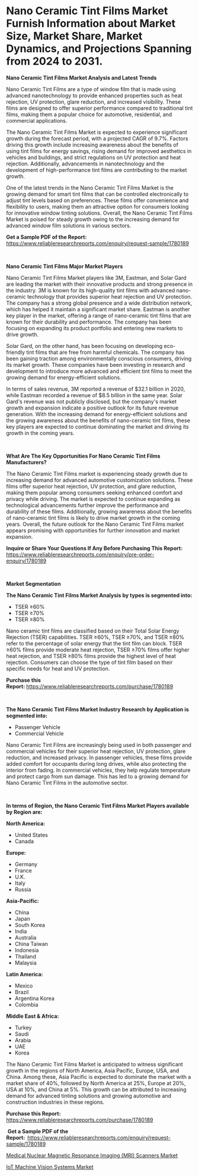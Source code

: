 <p><h1>Nano Ceramic Tint Films Market Furnish Information about Market Size, Market Share, Market Dynamics, and Projections Spanning from 2024 to 2031.</h1></p><p><strong>Nano Ceramic Tint Films Market Analysis and Latest Trends</strong></p>
<p><p>Nano Ceramic Tint Films are a type of window film that is made using advanced nanotechnology to provide enhanced properties such as heat rejection, UV protection, glare reduction, and increased visibility. These films are designed to offer superior performance compared to traditional tint films, making them a popular choice for automotive, residential, and commercial applications.</p><p>The Nano Ceramic Tint Films Market is expected to experience significant growth during the forecast period, with a projected CAGR of 9.7%. Factors driving this growth include increasing awareness about the benefits of using tint films for energy savings, rising demand for improved aesthetics in vehicles and buildings, and strict regulations on UV protection and heat rejection. Additionally, advancements in nanotechnology and the development of high-performance tint films are contributing to the market growth.</p><p>One of the latest trends in the Nano Ceramic Tint Films Market is the growing demand for smart tint films that can be controlled electronically to adjust tint levels based on preferences. These films offer convenience and flexibility to users, making them an attractive option for consumers looking for innovative window tinting solutions. Overall, the Nano Ceramic Tint Films Market is poised for steady growth owing to the increasing demand for advanced window film solutions in various sectors.</p></p>
<p><strong>Get a Sample PDF of the Report:&nbsp;</strong> <a href="https://www.reliableresearchreports.com/enquiry/request-sample/1780189">https://www.reliableresearchreports.com/enquiry/request-sample/1780189</a></p>
<p>&nbsp;</p>
<p><strong>Nano Ceramic Tint Films Major Market Players</strong></p>
<p><p>Nano Ceramic Tint Films Market players like 3M, Eastman, and Solar Gard are leading the market with their innovative products and strong presence in the industry. 3M is known for its high-quality tint films with advanced nano-ceramic technology that provides superior heat rejection and UV protection. The company has a strong global presence and a wide distribution network, which has helped it maintain a significant market share. Eastman is another key player in the market, offering a range of nano-ceramic tint films that are known for their durability and performance. The company has been focusing on expanding its product portfolio and entering new markets to drive growth.</p><p>Solar Gard, on the other hand, has been focusing on developing eco-friendly tint films that are free from harmful chemicals. The company has been gaining traction among environmentally conscious consumers, driving its market growth. These companies have been investing in research and development to introduce more advanced and efficient tint films to meet the growing demand for energy-efficient solutions.</p><p>In terms of sales revenue, 3M reported a revenue of $32.1 billion in 2020, while Eastman recorded a revenue of $8.5 billion in the same year. Solar Gard's revenue was not publicly disclosed, but the company's market growth and expansion indicate a positive outlook for its future revenue generation. With the increasing demand for energy-efficient solutions and the growing awareness about the benefits of nano-ceramic tint films, these key players are expected to continue dominating the market and driving its growth in the coming years.</p></p>
<p>&nbsp;</p>
<p><strong>What Are The Key Opportunities For Nano Ceramic Tint Films Manufacturers?</strong></p>
<p><p>The Nano Ceramic Tint Films market is experiencing steady growth due to increasing demand for advanced automotive customization solutions. These films offer superior heat rejection, UV protection, and glare reduction, making them popular among consumers seeking enhanced comfort and privacy while driving. The market is expected to continue expanding as technological advancements further improve the performance and durability of these films. Additionally, growing awareness about the benefits of nano-ceramic tint films is likely to drive market growth in the coming years. Overall, the future outlook for the Nano Ceramic Tint Films market appears promising with opportunities for further innovation and market expansion.</p></p>
<p><strong>Inquire or Share Your Questions If Any Before Purchasing This Report:</strong> <a href="https://www.reliableresearchreports.com/enquiry/pre-order-enquiry/1780189">https://www.reliableresearchreports.com/enquiry/pre-order-enquiry/1780189</a></p>
<p>&nbsp;</p>
<p><strong>Market Segmentation</strong></p>
<p><strong>The Nano Ceramic Tint Films Market Analysis by types is segmented into:</strong></p>
<p><ul><li>TSER ≥60%</li><li>TSER ≥70%</li><li>TSER ≥80%</li></ul></p>
<p><p>Nano ceramic tint films are classified based on their Total Solar Energy Rejection (TSER) capabilities. TSER ≥60%, TSER ≥70%, and TSER ≥80% refer to the percentage of solar energy that the tint film can block. TSER ≥60% films provide moderate heat rejection, TSER ≥70% films offer higher heat rejection, and TSER ≥80% films provide the highest level of heat rejection. Consumers can choose the type of tint film based on their specific needs for heat and UV protection.</p></p>
<p><strong>Purchase this Report:&nbsp;</strong><a href="https://www.reliableresearchreports.com/purchase/1780189">https://www.reliableresearchreports.com/purchase/1780189</a></p>
<p>&nbsp;</p>
<p><strong>The Nano Ceramic Tint Films Market Industry Research by Application is segmented into:</strong></p>
<p><ul><li>Passenger Vehicle</li><li>Commercial Vehicle</li></ul></p>
<p><p>Nano Ceramic Tint Films are increasingly being used in both passenger and commercial vehicles for their superior heat rejection, UV protection, glare reduction, and increased privacy. In passenger vehicles, these films provide added comfort for occupants during long drives, while also protecting the interior from fading. In commercial vehicles, they help regulate temperature and protect cargo from sun damage. This has led to a growing demand for Nano Ceramic Tint Films in the automotive sector.</p></p>
<p>&nbsp;</p>
<p><strong>In terms of Region, the Nano Ceramic Tint Films Market Players available by Region are:</strong></p>
<p>
    <p> <strong> North America: </strong>
        <ul>
            <li>United States</li>
            <li>Canada</li>
        </ul>
        </p> 
    <p> <strong> Europe: </strong>
        <ul>
            <li>Germany</li>
            <li>France</li>
            <li>U.K.</li>
            <li>Italy</li>
            <li>Russia</li>
        </ul>
        </p> 
    <p> <strong> Asia-Pacific: </strong>
        <ul>
            <li>China</li>
            <li>Japan</li>
            <li>South Korea</li>
            <li>India</li>
            <li>Australia</li>
            <li>China Taiwan</li>
            <li>Indonesia</li>
            <li>Thailand</li>
            <li>Malaysia</li>
        </ul>
        </p> 
    <p> <strong> Latin America: </strong>
        <ul>
            <li>Mexico</li>
            <li>Brazil</li>
            <li>Argentina Korea</li>
            <li>Colombia</li>
        </ul>
        </p> 
    <p> <strong> Middle East & Africa: </strong>
        <ul>
            <li>Turkey</li>
            <li>Saudi</li>
            <li>Arabia</li>
            <li>UAE</li>
            <li>Korea</li>
        </ul>
    </p>
    </p>
<p><p>The Nano Ceramic Tint Films Market is anticipated to witness significant growth in the regions of North America, Asia Pacific, Europe, USA, and China. Among these, Asia Pacific is expected to dominate the market with a market share of 40%, followed by North America at 25%, Europe at 20%, USA at 10%, and China at 5%. This growth can be attributed to increasing demand for advanced tinting solutions and growing automotive and construction industries in these regions.</p></p>
<p><strong>Purchase this Report: </strong><a href="https://www.reliableresearchreports.com/purchase/1780189">https://www.reliableresearchreports.com/purchase/1780189</a></p>
<p>&nbsp;<strong>Get a Sample PDF of the Report:&nbsp;&nbsp;</strong><a href="https://www.reliableresearchreports.com/enquiry/request-sample/1780189">https://www.reliableresearchreports.com/enquiry/request-sample/1780189</a></p>
<p><strong></strong></p>
<p><p><a href="https://issuu.com/reportprime-2/docs/medical-nuclear-magnetic-resonance-imaging-mri-sca">Medical Nuclear Magnetic Resonance Imaging (MRI) Scanners Market</a></p><p><a href="https://issuu.com/reportprime-2/docs/iot-machine-vision-systems-market-size-2030.pptx">IoT Machine Vision Systems Market</a></p></p>
